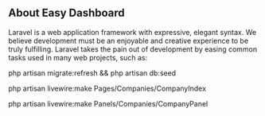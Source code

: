 ## About Easy Dashboard

Laravel is a web application framework with expressive, elegant syntax. We believe development must be an enjoyable and creative experience to be truly fulfilling. Laravel takes the pain out of development by easing common tasks used in many web projects, such as:

php artisan migrate:refresh && php artisan db:seed

php artisan livewire:make Pages/Companies/CompanyIndex

php artisan livewire:make Panels/Companies/CompanyPanel